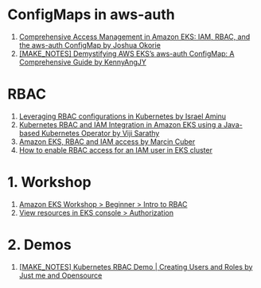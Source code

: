 
# ConfigMaps in aws-auth

1. [Comprehensive Access Management in Amazon EKS: IAM, RBAC, and the aws-auth ConfigMap by Joshua Okorie](https://medium.com/@contactjoshforthis/comprehensive-access-management-in-amazon-eks-iam-rbac-and-the-aws-auth-configmap-032a4e457bd8)
1. [[MAKE_NOTES] Demystifying AWS EKS’s aws-auth ConfigMap: A Comprehensive Guide by KennyAngJY](https://towardsaws.com/demystifying-aws-ekss-aws-auth-configmap-a-comprehensive-guide-39c9798b7a52)

# RBAC

1. [Leveraging RBAC configurations in Kubernetes by Israel Aminu](https://aws.plainenglish.io/organizing-eks-permissions-for-users-and-roles-on-aws-09f8454a5bf5)
1. [Kubernetes RBAC and IAM Integration in Amazon EKS using a Java-based Kubernetes Operator by Viji Sarathy](https://aws.amazon.com/blogs/containers/kubernetes-rbac-and-iam-integration-in-amazon-eks-using-a-java-based-kubernetes-operator/)
1. [Amazon EKS, RBAC and IAM access by Marcin Cuber](https://marcincuber.medium.com/amazon-eks-rbac-and-iam-access-f124f1164de7)
1. [How to enable RBAC access for an IAM user in EKS cluster](https://www.checkmateq.com/blog/rbac-eks)

# 1. Workshop

1. [Amazon EKS Workshop > Beginner > Intro to RBAC](https://archive.eksworkshop.com/beginner/090_rbac/)
1. [View resources in EKS console > Authorization](https://www.eksworkshop.com/docs/observability/resource-view/authorization/)

# 2. Demos

1. [[MAKE_NOTES] Kubernetes RBAC Demo | Creating Users and Roles by Just me and Opensource](https://www.youtube.com/watch?v=U67OwM-e9rQ)